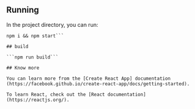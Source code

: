 ## Running

In the project directory, you can run:

```cd onme-client-react
npm i && npm start```

## build

```npm run build```

## Know more

You can learn more from the [Create React App] documentation (https://facebook.github.io/create-react-app/docs/getting-started).

To learn React, check out the [React documentation] (https://reactjs.org/).
